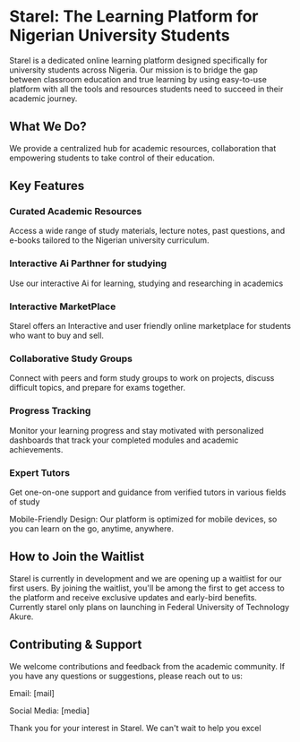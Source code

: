 # Starel: The Learning Platform for Nigerian University Students

Starel is a dedicated online learning platform designed specifically for university students across Nigeria. Our mission is to bridge the gap between classroom education and true learning by using easy-to-use platform with all the tools and resources students need to succeed in their academic journey.

## What We Do?

We provide a centralized hub for academic resources, collaboration that empowering students to take control of their education.

## Key Features

### Curated Academic Resources

Access a wide range of study materials, lecture notes, past questions, and e-books tailored to the Nigerian university curriculum.

### Interactive Ai Parthner for studying

Use our interactive Ai for learning, studying and researching in academics

### Interactive MarketPlace

Starel offers an Interactive and user friendly  online marketplace for students who want to buy and sell.

### Collaborative Study Groups

Connect with peers and form study groups to work on projects, discuss difficult topics, and prepare for exams together.

### Progress Tracking

Monitor your learning progress and stay motivated with personalized dashboards that track your completed modules and academic achievements.

### Expert Tutors

Get one-on-one support and guidance from verified tutors in various fields of study

Mobile-Friendly Design: Our platform is optimized for mobile devices, so you can learn on the go, anytime, anywhere.

## How to Join the Waitlist

Starel is currently in development and we are opening up a waitlist for our first users. By joining the waitlist, you'll be among the first to get access to the platform and receive exclusive updates and early-bird benefits. Currently starel only plans on launching in Federal University of Technology Akure.

## Contributing & Support

We welcome contributions and feedback from the academic community. If you have any questions or suggestions, please reach out to us:

Email: [mail]

Social Media: [media]

Thank you for your interest in Starel. We can't wait to help you excel
